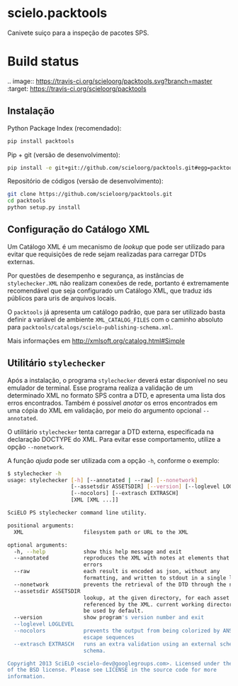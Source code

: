 scielo.packtools
================

Canivete suiço para a inspeção de pacotes SPS.

Build status
============

.. image:: https://travis-ci.org/scieloorg/packtools.svg?branch=master
    :target: https://travis-ci.org/scieloorg/packtools


Instalação
----------

Python Package Index (recomendado):

```bash
pip install packtools
```

Pip + git (versão de desenvolvimento):

```bash
pip install -e git+git://github.com/scieloorg/packtools.git#egg=packtools
```

Repositório de códigos (versão de desenvolvimento):

```bash
git clone https://github.com/scieloorg/packtools.git
cd packtools
python setup.py install
```


Configuração do Catálogo XML
----------------------------

Um Catálogo XML é um mecanismo de *lookup* que pode ser utilizado para evitar que requisições de
rede sejam realizadas para carregar DTDs externas.

Por questões de desempenho e segurança, as instâncias de `stylechecker.XML` não realizam
conexões de rede, portanto é extremamente recomendável que seja configurado um Catálogo XML,
que traduz ids públicos para uris de arquivos locais.

O `packtools` já apresenta um catálogo padrão, que para ser utilizado basta definir a
variável de ambiente `XML_CATALOG_FILES` com o caminho absoluto para
`packtools/catalogs/scielo-publishing-schema.xml`.

Mais informações em http://xmlsoft.org/catalog.html#Simple


Utilitário `stylechecker`
-------------------------

Após a instalação, o programa `stylechecker` deverá estar disponível no seu emulador de terminal.
Esse programa realiza a validação de um determinado XML no formato SPS contra a DTD, e
apresenta uma lista dos erros encontrados. Também é possível *anotar* os erros encontrados em uma
cópia do XML em validação, por meio do argumento opcional `--annotated`.

O utilitário `stylechecker` tenta carregar a DTD externa, especificada na declaração DOCTYPE do
XML. Para evitar esse comportamento, utilize a opção `--nonetwork`.

A função *ajuda* pode ser utilizada com a opção `-h`, conforme o exemplo:

```bash
$ stylechecker -h
usage: stylechecker [-h] [--annotated | --raw] [--nonetwork]
                    [--assetsdir ASSETSDIR] [--version] [--loglevel LOGLEVEL]
                    [--nocolors] [--extrasch EXTRASCH]
                    [XML [XML ...]]

SciELO PS stylechecker command line utility.

positional arguments:
  XML                   filesystem path or URL to the XML

optional arguments:
  -h, --help            show this help message and exit
  --annotated           reproduces the XML with notes at elements that have
                        errors
  --raw                 each result is encoded as json, without any
                        formatting, and written to stdout in a single line.
  --nonetwork           prevents the retrieval of the DTD through the network
  --assetsdir ASSETSDIR
                        lookup, at the given directory, for each asset
                        referenced by the XML. current working directory will
                        be used by default.
  --version             show program's version number and exit
  --loglevel LOGLEVEL
  --nocolors            prevents the output from being colorized by ANSI
                        escape sequences
  --extrasch EXTRASCH   runs an extra validation using an external schematron
                        schema.

Copyright 2013 SciELO <scielo-dev@googlegroups.com>. Licensed under the terms
of the BSD license. Please see LICENSE in the source code for more
information.
```


